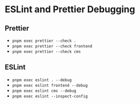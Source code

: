 # ESLint and Prettier Debugging
## Prettier
- `pnpm exec prettier --check .`
- `pnpm exec prettier --check frontend`
- `pnpm exec prettier --check cms`

## ESLint
- `pnpm exec eslint . --debug`
- `pnpm exec eslint frontend --debug`
- `pnpm exec eslint cms --debug`
- `pnpm exec eslint --inspect-config`
